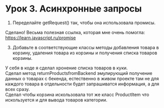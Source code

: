 # Урок 3. Асинхронные запросы

1) Переделайте getRequest() так, чтобы она использовала промисы.

Сделано!
Весьма полезная ссылка, которая мне очень помогла: https://learn.javascript.ru/promise


3) Добавьте в соответствующие классы методы добавления товара в корзину, удаления товара из корзины и получения списка товаров корзины.

У себя в коде я сделал хронение списка товаров в куки.<br>
Сделал метод returnProductsfromBackend эмулирующий получение данных о товарах с бекенда, естественно в живом проекте там не для каждого товара в отдельности будет запрашиватся информация, а для всех сразу. <br>
Сделал чтобы корзина искользовала тот же класс ProductItem что искользуется и для вывода товаров категории.

